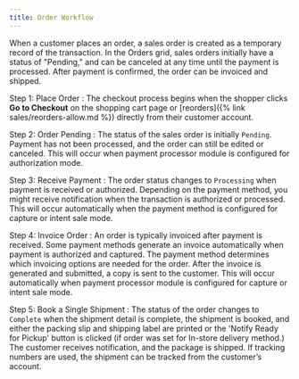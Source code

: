 ```yaml
---
title: Order Workflow
---
```


When a customer places an order, a sales order is created as a temporary record of the transaction. In the Orders grid, sales orders initially have a status of "Pending," and can be canceled at any time until the payment is processed. After payment is confirmed, the order can be invoiced and shipped.

Step 1: Place Order
: The checkout process begins when the shopper clicks **Go to Checkout** on the shopping cart page or [reorders]({% link sales/reorders-allow.md %}) directly from their customer account.

Step 2: Order Pending
: The status of the sales order is initially `Pending`. Payment has not been processed, and the order can still be edited or canceled. This will occur when payment processor module is configured for authorization mode.

Step 3: Receive Payment
: The order status changes to `Processing` when payment is received or authorized. Depending on the payment method, you might receive notification when the transaction is authorized or processed. This will occur automatically when the payment method is configured for capture or intent sale mode.

Step 4: Invoice Order
: An order is typically invoiced after payment is received. Some payment methods generate an invoice automatically when payment is authorized and captured. The payment method determines which invoicing options are needed for the order. After the invoice is generated and submitted, a copy is sent to the customer. This will occur automatically when payment processor module is configured for capture or intent sale mode.

Step 5: Book a Single Shipment
: The status of the order changes to `Complete` when the shipment detail is complete, the shipment is booked, and either the packing slip and shipping label are printed or the 'Notify Ready for Pickup' button is clicked (if order was set for In-store delivery method.)  The customer receives notification, and the package is shipped. If tracking numbers are used, the shipment can be tracked from the customer’s account.

